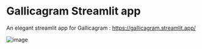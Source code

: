 # Gallicagram Streamlit app
An elegant streamlit app for Gallicagram : https://gallicagram.streamlit.app/

![image](https://github.com/user-attachments/assets/38be66cd-f343-4453-8b28-192290cba48a)
